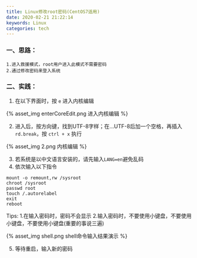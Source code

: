 ```yaml
---
title: Linux修改root密码(CentOS7适用)
date: 2020-02-21 21:22:14
keywords: Linux
categories: tech
---
```


<!-- more -->

### 一、思路：
	1.进入救援模式，root用户进入此模式不需要密码
	2.通过修改密码来登入系统
### 二、实践：

1. 在以下界面时，按 `e` 进入内核编辑

{% asset_img enterCoreEdit.png 进入内核编辑 %}

2. 进入后，按方向键，找到UTF-8字样；在...UTF-8后加一个空格，再插入`rd.break`，按 `ctrl + x` 执行

{% asset_img 2.png 内核编辑 %}

3. 若系统是以中文语言安装的，请先输入`LANG=en`避免乱码
4. 依次输入以下指令


```shell
mount -o remount,rw /sysroot
chroot /sysroot
passwd root
touch /.autorelabel
exit
reboot
```

Tips:
	1.在输入密码时，密码不会显示
	2.输入密码时，不要使用小键盘，不要使用小键盘，不要使用小键盘(重要的事说三遍)

{% asset_img shell.png shell命令输入结果演示 %}

5. 等待重启，输入新的密码
